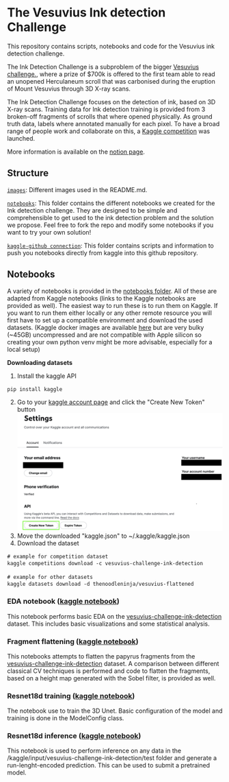 # The Vesuvius Ink detection Challenge 


This repository contains scripts, notebooks and code for the Vesuvius ink detection challenge.

The Ink Detection Challenge is a subproblem of the bigger [Vesuvius challenge.](https://scrollprize.org/), where a prize of $700k is offered to the first team able to read an unopened Herculaneum scroll that was carbonised during the eruption of Mount Vesuvius through 3D X-ray scans. 

The Ink Detection Challenge focuses on the detection of ink, based on 3D X-ray scans. Training data for Ink detection training is provided from 3 broken-off fragments of scrolls that where opened physically. As ground truth data, labels where annotated manually for each pixel. To have a broad range of people work and collaborate on this, a [Kaggle competition](https://www.kaggle.com/competitions/vesuvius-challenge-ink-detection/overview) was launched.

More information is available on the [notion page](https://www.notion.so/dataroots/Ink-detection-Challenge-1c3a4b5030244ef99c52dd68a25b43b2).



## Structure <div id="structure"/>

[`images`](https://github.com/datarootsio/vesuvius-ink-detection/tree/main/images): Different images used in the README.md.

[`notebooks`](https://github.com/datarootsio/vesuvius-ink-detection/tree/main/notebooks): This folder contains the different notebooks we created for the Ink detection challenge. They are designed to be simple and comprehensible to get used to the ink detection problem and the solution we propose. Feel free to fork the repo and modify some notebooks if you want to try your own solution!

[`kaggle-github connection`](https://github.com/datarootsio/vesuvius-ink-detection/tree/main/kaggle-github%20connection): This folder contains scripts and information to push you notebooks directly from kaggle into this github repository.

## Notebooks

A variety of notebooks is provided in the [notebooks folder](notebooks). All of these are adapted from Kaggle notebooks (links to the Kaggle notebooks are provided as well). The easiest way to run these is to run them on Kaggle. If you want to run them either locally or any other remote resource you will first have to set up a compatible environment and download the used datasets.
(Kaggle docker images are available [here](https://github.com/Kaggle/docker-python) but are very bulky (~45GB) uncompressed and are not compatible with Apple silicon so creating your own python venv might be more advisable, especially for a local setup)

**Downloading datasets**
1. Install the kaggle API
```
pip install kaggle
```
2. Go to your [kaggle account page](https://www.kaggle.com/settings/account) and click the "Create New Token" button  
![account](images/account.png)
3. Move the downloaded "kaggle.json" to ~/.kaggle/kaggle.json
4. Download the dataset
```
# example for competition dataset
kaggle competitions download -c vesuvius-challenge-ink-detection

# example for other datasets
kaggle datasets download -d thenoodleninja/vesuvius-flattened
```

### EDA notebook ([kaggle notebook](https://www.kaggle.com/code/thenoodleninja/exploratory-data-analysis))

This notebook performs basic EDA on the [vesuvius-challenge-ink-detection](https://www.kaggle.com/competitions/vesuvius-challenge-ink-detection) dataset. This includes basic visualizations and some statistical analysis.

### Fragment flattening ([kaggle notebook](https://www.kaggle.com/code/thenoodleninja/fragment-flattening))

This notebooks attempts to flatten the papyrus fragments from the [vesuvius-challenge-ink-detection](https://www.kaggle.com/competitions/vesuvius-challenge-ink-detection) dataset. A comparison between different classical CV techniques is performed and code to flatten the fragments, based on a height map generated with the Sobel filter, is provided as well.

### Resnet18d training ([kaggle notebook](TODO))

The notebook use to train the 3D Unet. Basic configuration of the model and training is done in the ModelConfig class.

### Resnet18d inference ([kaggle notebook](https://www.kaggle.com/code/adriendebray/resnet18d-inference))

This notebook is used to perform inference on any data in the /kaggle/input/vesuvius-challenge-ink-detection/test folder and generate a run-lenght-encoded prediction. This can be used to submit a pretrained model.